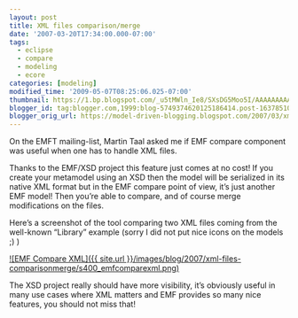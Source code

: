 ```yaml
---
layout: post
title: XML files comparison/merge
date: '2007-03-20T17:34:00.000-07:00'
tags:
  - eclipse
  - compare
  - modeling
  - ecore
categories: [modeling]
modified_time: '2009-05-07T08:25:06.025-07:00'
thumbnail: https://1.bp.blogspot.com/_u5tMWln_Ie8/SXsDG5Moo5I/AAAAAAAAAFY/kxbeVOlsmFU/s72-c/emfcomparexml.png
blogger_id: tag:blogger.com,1999:blog-5749374620125186414.post-1637851078079211243
blogger_orig_url: https://model-driven-blogging.blogspot.com/2007/03/xml-files-comparisonmerge.html
---
```


On the EMFT mailing-list, Martin Taal asked me if EMF compare component was useful when one has to handle XML files.

Thanks to the EMF/XSD project this feature just comes at no cost! If you create your metamodel using an XSD then the model will be serialized in its native XML format but in the EMF compare point of view, it’s just another EMF model! Then you’re able to compare, and of course merge modifications on the files.

Here’s a screenshot of the tool comparing two XML files coming from the well-known “Library” example (sorry I did not put nice icons on the models ;) )

[![EMF Compare XML]({{ site.url }}/images/blog/2007/xml-files-comparisonmerge/s400_emfcomparexml.png)](https://1.bp.blogspot.com/_u5tMWln_Ie8/SXsDG5Moo5I/AAAAAAAAAFY/kxbeVOlsmFU/s1600-h/emfcomparexml.png)

The XSD project really should have more visibility, it’s obviously useful in many use cases where XML matters and EMF provides so many nice features, you should not miss that!
